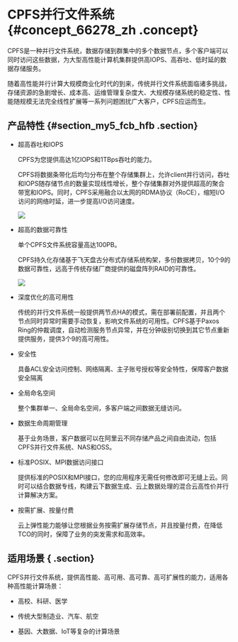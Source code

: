 # CPFS并行文件系统 {#concept_66278_zh .concept}

CPFS是一种并行文件系统，数据存储到群集中的多个数据节点，多个客户端可以同时访问这些数据，为大型高性能计算机集群提供高IOPS、高吞吐、低时延的数据存储服务。

随着高性能并行计算大规模商业化时代的到来，传统并行文件系统面临诸多挑战，存储资源的急剧增长、成本高、运维管理复杂度大、大规模存储系统的稳定性、性能随规模无法完全线性扩展等一系列问题困扰广大客户，CPFS应运而生。

## 产品特性 {#section_my5_fcb_hfb .section}

-   超高吞吐和IOPS

    CPFS为您提供高达1亿IOPS和1TBps吞吐的能力。

    CPFS将数据条带化后均匀分布在整个存储集群上，允许client并行访问，吞吐和IOPS随存储节点的数量实现线性增长，整个存储集群对外提供超高的聚合带宽和IOPS。同时，CPFS采用融合以太网的RDMA协议（RoCE），缩短I/O访问的网络时延，进一步提高I/O访问速度。

    ![](http://static-aliyun-doc.oss-cn-hangzhou.aliyuncs.com/assets/img/18681/153805440012653_zh-CN.png)

-   超高的数据可靠性

    单个CPFS文件系统容量高达100PB。

    CPFS持久化存储基于飞天盘古分布式存储系统构架，多份数据拷贝，10个9的数据可靠性，远高于传统存储厂商提供的磁盘阵列RAID的可靠性。

    ![](http://static-aliyun-doc.oss-cn-hangzhou.aliyuncs.com/assets/img/18681/153805440112654_zh-CN.png)

-   深度优化的高可用性

    传统的并行文件系统一般提供两节点HA的模式，需在部署前配置，并且两个节点同时异常时需要手动恢复，影响文件系统的可用性。CPFS基于Paxos Ring的仲裁调度，自动检测服务节点异常，并在分钟级别切换到其它节点重新提供服务，提供3个9的高可用性。

-   安全性

    具备ACL安全访问控制、网络隔离、主子账号授权等安全特性，保障客户数据安全隔离

-   全局命名空间

    整个集群单一、全局命名空间，多客户端之间数据无缝访问。

-   数据生命周期管理

    基于业务场景，客户数据可以在阿里云不同存储产品之间自由流动，包括CPFS并行文件系统、NAS和OSS。

-   标准POSIX、MPI数据访问接口

    提供标准的POSIX和MPI接口，您的应用程序无需任何修改即可无缝上云。同时可以结合数据专线，构建云下数据生成、云上数据处理的混合云高性价并行计算解决方案。

-   按需扩展、按量付费

    云上弹性能力能够让您根据业务按需扩展存储节点，并且按量付费，在降低TCO的同时，保障了业务的突发需求和高效率。


## 适用场景 { .section}

CPFS并行文件系统，提供高性能、高可用、高可靠、高可扩展性的能力，适用各种高性能计算场景：

-   高校、科研、医学

-   传统大型制造业、汽车、航空

-   基因、大数据、IoT等复杂的计算场景


